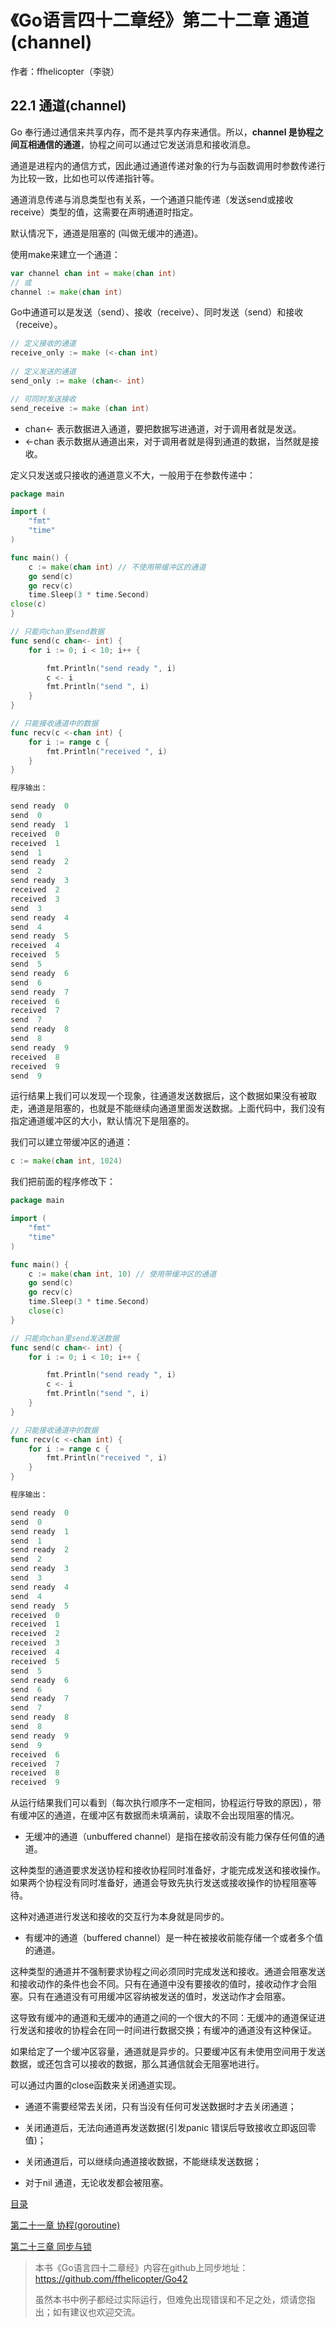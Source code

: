 # 《Go语言四十二章经》第二十二章 通道(channel)

作者：ffhelicopter（李骁）

## 22.1 通道(channel)

Go 奉行通过通信来共享内存，而不是共享内存来通信。所以，**channel 是协程之间互相通信的通道**，协程之间可以通过它发送消息和接收消息。

通道是进程内的通信方式，因此通过通道传递对象的行为与函数调用时参数传递行为比较一致，比如也可以传递指针等。

通道消息传递与消息类型也有关系，一个通道只能传递（发送send或接收receive）类型的值，这需要在声明通道时指定。

默认情况下，通道是阻塞的 (叫做无缓冲的通道)。

使用make来建立一个通道：

```go
var channel chan int = make(chan int)
// 或
channel := make(chan int)
```
Go中通道可以是发送（send）、接收（receive）、同时发送（send）和接收（receive）。

```go
// 定义接收的通道
receive_only := make (<-chan int)
 
// 定义发送的通道
send_only := make (chan<- int)

// 可同时发送接收
send_receive := make (chan int)
```

* chan<- 表示数据进入通道，要把数据写进通道，对于调用者就是发送。
* <-chan 表示数据从通道出来，对于调用者就是得到通道的数据，当然就是接收。

定义只发送或只接收的通道意义不大，一般用于在参数传递中：

```go
package main

import (
	"fmt"
	"time"
)

func main() {
	c := make(chan int) // 不使用带缓冲区的通道
	go send(c)
	go recv(c)
	time.Sleep(3 * time.Second)
close(c)
}

// 只能向chan里send数据
func send(c chan<- int) {
	for i := 0; i < 10; i++ {

		fmt.Println("send ready ", i)
		c <- i
		fmt.Println("send ", i)
	}
}

// 只能接收通道中的数据
func recv(c <-chan int) {
	for i := range c {
		fmt.Println("received ", i)
	}
}
```
```go
程序输出：

send ready  0
send  0
send ready  1
received  0
received  1
send  1
send ready  2
send  2
send ready  3
received  2
received  3
send  3
send ready  4
send  4
send ready  5
received  4
received  5
send  5
send ready  6
send  6
send ready  7
received  6
received  7
send  7
send ready  8
send  8
send ready  9
received  8
received  9
send  9
```
运行结果上我们可以发现一个现象，往通道发送数据后，这个数据如果没有被取走，通道是阻塞的，也就是不能继续向通道里面发送数据。上面代码中，我们没有指定通道缓冲区的大小，默认情况下是阻塞的。

我们可以建立带缓冲区的通道：

```go
c := make(chan int, 1024)
```
我们把前面的程序修改下：

```go
package main

import (
	"fmt"
	"time"
)

func main() {
	c := make(chan int, 10) // 使用带缓冲区的通道
	go send(c)
	go recv(c)
	time.Sleep(3 * time.Second)
	close(c)
}

// 只能向chan里send发送数据
func send(c chan<- int) {
	for i := 0; i < 10; i++ {

		fmt.Println("send ready ", i)
		c <- i
		fmt.Println("send ", i)
	}
}

// 只能接收通道中的数据
func recv(c <-chan int) {
	for i := range c {
		fmt.Println("received ", i)
	}
}
```

```go
程序输出：

send ready  0
send  0
send ready  1
send  1
send ready  2
send  2
send ready  3
send  3
send ready  4
send  4
send ready  5
received  0
received  1
received  2
received  3
received  4
received  5
send  5
send ready  6
send  6
send ready  7
send  7
send ready  8
send  8
send ready  9
send  9
received  6
received  7
received  8
received  9
```

从运行结果我们可以看到（每次执行顺序不一定相同，协程运行导致的原因），带有缓冲区的通道，在缓冲区有数据而未填满前，读取不会出现阻塞的情况。


* 无缓冲的通道（unbuffered channel）是指在接收前没有能力保存任何值的通道。

这种类型的通道要求发送协程和接收协程同时准备好，才能完成发送和接收操作。如果两个协程没有同时准备好，通道会导致先执行发送或接收操作的协程阻塞等待。

这种对通道进行发送和接收的交互行为本身就是同步的。

* 有缓冲的通道（buffered channel）是一种在被接收前能存储一个或者多个值的通道。

这种类型的通道并不强制要求协程之间必须同时完成发送和接收。通道会阻塞发送和接收动作的条件也会不同。只有在通道中没有要接收的值时，接收动作才会阻塞。只有在通道没有可用缓冲区容纳被发送的值时，发送动作才会阻塞。

这导致有缓冲的通道和无缓冲的通道之间的一个很大的不同：无缓冲的通道保证进行发送和接收的协程会在同一时间进行数据交换；有缓冲的通道没有这种保证。

如果给定了一个缓冲区容量，通道就是异步的。只要缓冲区有未使用空间用于发送数据，或还包含可以接收的数据，那么其通信就会无阻塞地进行。

可以通过内置的close函数来关闭通道实现。

* 通道不需要经常去关闭，只有当没有任何可发送数据时才去关闭通道；

* 关闭通道后，无法向通道再发送数据(引发panic 错误后导致接收立即返回零值)；

* 关闭通道后，可以继续向通道接收数据，不能继续发送数据；

* 对于nil 通道，无论收发都会被阻塞。



[目录](../../SUMMARY.md)

[第二十一章 协程(goroutine)](../../content/42_21_goroutine.md)

[第二十三章 同步与锁](../../content/42_23_sync.md)



>本书《Go语言四十二章经》内容在github上同步地址：https://github.com/ffhelicopter/Go42
>
>
>虽然本书中例子都经过实际运行，但难免出现错误和不足之处，烦请您指出；如有建议也欢迎交流。

